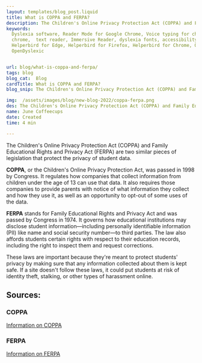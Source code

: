 ```yaml
---
layout: templates/blog_post.liquid
title: What is COPPA and FERPA?
description: The Children's Online Privacy Protection Act (COPPA) and Family Educational Rights and Privacy Act (FERPA) are two similar pieces of legislation that protect the privacy of student data.
keywords:
  Dyslexia software, Reader Mode for Google Chrome, Voice typing for chrome, Text to speech for
  chrome,  text reader, Immersive Reader, dyslexia fonts, accessibility software, dyslexia software,
  Helperbird for Edge, Helperbird for Firefox, Helperbird for Chrome, Opendyslexic for Chrome,
  OpenDyslexic


url: blog/what-is-coppa-and-ferpa/
tags: blog
blog_cat:  Blog
cardTitle: What is COPPA and FERPA?
blog_snip: The Children's Online Privacy Protection Act (COPPA) and Family Educational Rights and Privacy Act (FERPA) are two similar pieces of legislation that protect the privacy of student data.

img:  /assets/images/blog/new-blog-2022/coppa-ferpa.png
des: The Children's Online Privacy Protection Act (COPPA) and Family Educational Rights and Privacy Act (FERPA) are two similar pieces of legislation that protect the privacy of student data.
name: June Coffeecups
date: Created
time: 4 min

---
```



The Children's Online Privacy Protection Act (COPPA) and Family Educational Rights and Privacy Act (FERPA) are two similar pieces of legislation that protect the privacy of student data.

**COPPA**, or the Children's Online Privacy Protection Act, was passed in 1998 by Congress. It regulates how companies that collect information from children under the age of 13 can use that data. It also requires those companies to provide parents with notice of what information they collect and how they use it, as well as an opportunity to opt-out of some uses of the data.

**FERPA** stands for Family Educational Rights and Privacy Act and was passed by Congress in 1974. It governs how educational institutions may disclose student information—including personally identifiable information (PII) like name and social security number—to third parties. The law also affords students certain rights with respect to their education records, including the right to inspect them and request corrections.

These laws are important because they're meant to protect students' privacy by making sure that any information collected about them is kept safe. If a site doesn't follow these laws, it could put students at risk of identity theft, stalking, or other types of harassment online.

  

## Sources:

### COPPA
[Information on COPPA](https://www.ftc.gov/business-guidance/resources/complying-coppa-frequently-asked-questions?msclkid=dac21fc7ce5511ecbca94bf6327c3826)

### FERPA
[Information on FERPA](https://www.cdc.gov/phlp/publications/topic/ferpa.html?msclkid=13232553ce5611ec8741a253c1f3c01a)